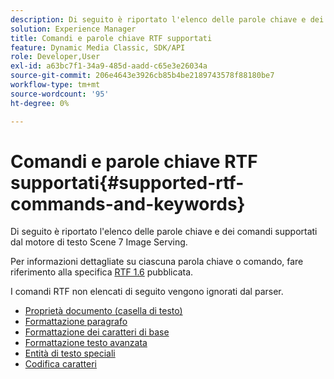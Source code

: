 ```yaml
---
description: Di seguito è riportato l'elenco delle parole chiave e dei comandi supportati dal motore di testo Scene 7 Image Serving.
solution: Experience Manager
title: Comandi e parole chiave RTF supportati
feature: Dynamic Media Classic, SDK/API
role: Developer,User
exl-id: a63bc7f1-34a9-485d-aadd-c65e3e26034a
source-git-commit: 206e4643e3926cb85b4be2189743578f88180be7
workflow-type: tm+mt
source-wordcount: '95'
ht-degree: 0%

---
```


# Comandi e parole chiave RTF supportati{#supported-rtf-commands-and-keywords}

Di seguito è riportato l&#39;elenco delle parole chiave e dei comandi supportati dal motore di testo Scene 7 Image Serving.

Per informazioni dettagliate su ciascuna parola chiave o comando, fare riferimento alla specifica [RTF 1.6](http://msdn.microsoft.com/en-us/library/aa140277%28v=office.10%29.aspx) pubblicata.

I comandi RTF non elencati di seguito vengono ignorati dal parser.

* [Proprietà documento (casella di testo)](r-document-text-box-properties.md)
* [Formattazione paragrafo](r-paragraph-formatting.md)
* [Formattazione dei caratteri di base](r-basic-character-formatting.md)
* [Formattazione testo avanzata](r-advanced-text-formatting.md)
* [Entità di testo speciali](r-special-text-entities.md)
* [Codifica caratteri](r-is-http-character-encoding.md)
